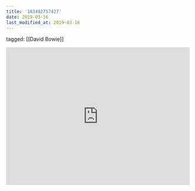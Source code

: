 ```yaml
---
title: '183492757427'
date: 2019-03-16
last_modified_at: 2019-03-16
---
```

tagged: [[David Bowie]]
<iframe allow="accelerometer; autoplay; clipboard-write; encrypted-media; gyroscope; picture-in-picture" allowfullscreen="" frameborder="0" height="375" id="youtube_iframe" src="https://www.youtube.com/embed/iYYRH4apXDo?feature=oembed&amp;enablejsapi=1&amp;origin=https://safe.txmblr.com&amp;wmode=opaque" width="500"></iframe>